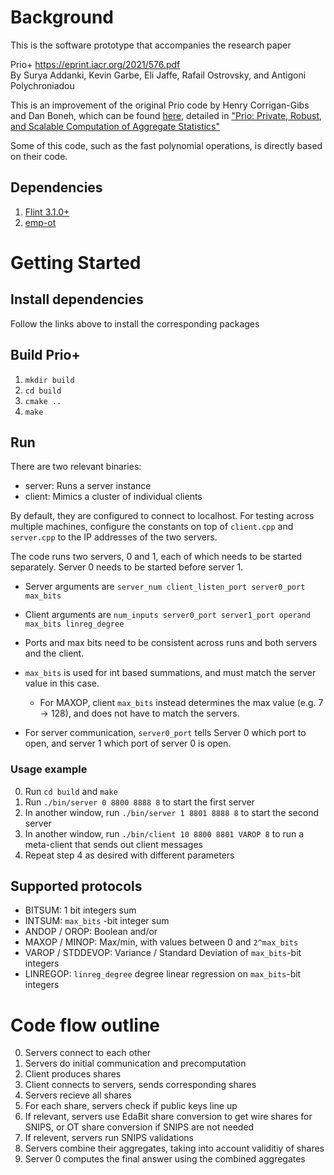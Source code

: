 # Background

This is the software prototype that accompanies the research paper

Prio+ https://eprint.iacr.org/2021/576.pdf  
By Surya Addanki, Kevin Garbe, Eli Jaffe, Rafail Ostrovsky, and Antigoni Polychroniadou

This is an improvement of the original Prio code by Henry Corrigan-Gibs and Dan Boneh, which can be found [here](https://github.com/henrycg/prio), detailed in ["Prio: Private, Robust, and Scalable Computation of Aggregate Statistics"](https://crypto.stanford.edu/prio/paper.pdf)

Some of this code, such as the fast polynomial operations, is directly based on their code. 


## Dependencies

1. [Flint 3.1.0+](https://flintlib.org)
2. [emp-ot](https://github.com/emp-toolkit/emp-ot)

# Getting Started

## Install dependencies

Follow the links above to install the corresponding packages

## Build Prio+

1. `mkdir build`
2. `cd build`
3. `cmake ..`
4. `make`

## Run

There are two relevant binaries:
* server: Runs a server instance
* client: Mimics a cluster of individual clients

By default, they are configured to connect to localhost.
For testing across multiple machines, configure the constants on top of `client.cpp` and `server.cpp` to the IP addresses of the two servers.

The code runs two servers, 0 and 1, each of which needs to be started separately. 
Server 0 needs to be started before server 1.

* Server arguments are `server_num client_listen_port server0_port max_bits`
* Client arguments are `num_inputs server0_port server1_port operand max_bits linreg_degree`

* Ports and max bits need to be consistent across runs and both servers and the client.
* `max_bits` is used for int based summations, and must match the server value in this case.  
  * For MAXOP, client `max_bits` instead determines the max value (e.g. 7 -> 128), and does not have to match the servers.  
* For server communication, `server0_port` tells Server 0 which port to open, and server 1 which port of server 0 is open.

### Usage example

0. Run `cd build` and `make`
1. Run `./bin/server 0 8800 8888 8` to start the first server
2. In another window, run `./bin/server 1 8801 8888 8` to start the second server
3. In another window, run `./bin/client 10 8800 8801 VAROP 8` to run a meta-client that sends out client messages
3. Repeat step 4 as desired with different parameters

## Supported protocols

* BITSUM: 1 bit integers sum
* INTSUM: `max_bits` -bit integer sum
* ANDOP / OROP: Boolean and/or
* MAXOP / MINOP: Max/min, with values between 0 and `2^max_bits`
* VAROP / STDDEVOP: Variance / Standard Deviation of `max_bits`-bit integers
* LINREGOP: `linreg_degree` degree linear regression on `max_bits`-bit integers

# Code flow outline

0. Servers connect to each other
1. Servers do initial communication and precomputation
2. Client produces shares
3. Client connects to servers, sends corresponding shares
4. Servers recieve all shares
5. For each share, servers check if public keys line up
6. If relevant, servers use EdaBit share conversion to get wire shares for SNIPS, or OT share conversion if SNIPS are not needed
7. If relevent, servers run SNIPS validations
8. Servers combine their aggregates, taking into account validitiy of shares
9. Server 0 computes the final answer using the combined aggregates
